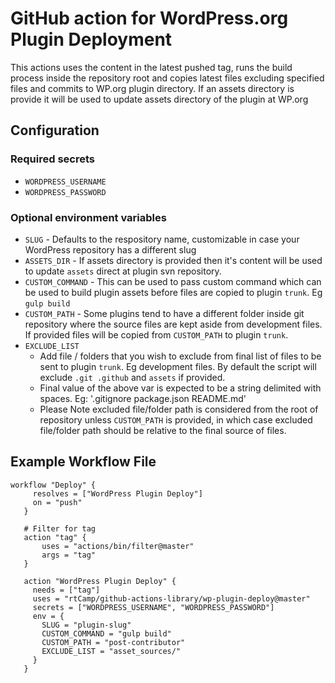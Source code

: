 # GitHub action for WordPress.org Plugin Deployment

This actions uses the content in the latest pushed tag, runs the build process inside the repository root and copies latest files excluding specified files and commits to WP.org plugin directory.
If an assets directory is provide it will be used to update assets directory of the plugin at WP.org

## Configuration

### Required secrets
* `WORDPRESS_USERNAME`
* `WORDPRESS_PASSWORD`

### Optional environment variables
* `SLUG` - Defaults to the respository name, customizable in case your WordPress repository has a different slug
* `ASSETS_DIR` - If assets directory is provided then it's content will be used to update `assets` direct at plugin svn repository.
* `CUSTOM_COMMAND` - This can be used to pass custom command which can be used to build plugin assets before files are copied to plugin `trunk`. Eg `gulp build`
* `CUSTOM_PATH` - Some plugins tend to have a different folder inside git repository where the source files are kept aside from development files. If provided files will be copied from `CUSTOM_PATH` to plugin `trunk`.
* `EXCLUDE_LIST` 
  * Add file / folders that you wish to exclude from final list of files to be sent to plugin `trunk`. Eg development files. By default the script will exclude `.git .github` and `assets` if provided.
  * Final value of the above var is expected to be a string delimited with spaces. Eg: '.gitignore package.json README.md'
  * Please Note excluded file/folder path is considered from the root of repository unless `CUSTOM_PATH` is provided, in which case excluded file/folder path should be relative to the final source of files.

## Example Workflow File

```
workflow "Deploy" {
     resolves = ["WordPress Plugin Deploy"]
     on = "push"
   }
   
   # Filter for tag
   action "tag" {
       uses = "actions/bin/filter@master"
       args = "tag"
   }
   
   action "WordPress Plugin Deploy" {
     needs = ["tag"]
     uses = "rtCamp/github-actions-library/wp-plugin-deploy@master"
     secrets = ["WORDPRESS_USERNAME", "WORDPRESS_PASSWORD"]
     env = {
       SLUG = "plugin-slug"
       CUSTOM_COMMAND = "gulp build"
       CUSTOM_PATH = "post-contributor"
       EXCLUDE_LIST = "asset_sources/"
     }
   }
```
